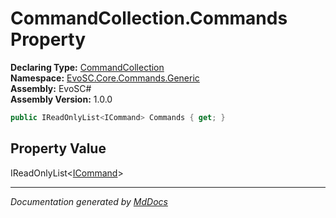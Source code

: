 ﻿<!--  
  <auto-generated>   
    The contents of this file were generated by a tool.  
    Changes to this file may be list if the file is regenerated  
  </auto-generated>   
-->

# CommandCollection.Commands Property

**Declaring Type:** [CommandCollection](../index.md)  
**Namespace:** [EvoSC.Core.Commands.Generic](../../index.md)  
**Assembly:** EvoSC\#  
**Assembly Version:** 1.0.0

```csharp
public IReadOnlyList<ICommand> Commands { get; }
```

## Property Value

IReadOnlyList\<[ICommand](../../Interfaces/ICommand/index.md)\>

___

*Documentation generated by [MdDocs](https://github.com/ap0llo/mddocs)*
